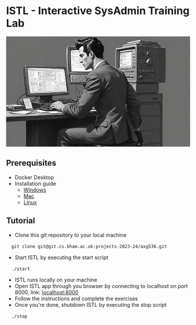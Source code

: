 # ISTL - Interactive SysAdmin Training Lab
<img src="terminal_guy.jpeg" alt="dterminal guy" width="500" height="300"/>

## Prerequisites
- Docker Desktop
- Installation guide
  - [Windows](https://docs.docker.com/desktop/install/windows-install/)
  - [Mac](https://docs.docker.com/desktop/install/mac-install/)
  - [Linux](https://docs.docker.com/desktop/install/linux-install/)
## Tutorial
- Clone this git repository to your local machine
```shell
  git clone git@git.cs.bham.ac.uk:projects-2023-24/axg536.git
```
- Start ISTL by executing the start script
```shell
  ./start
```
- ISTL runs locally on your machine
- Open ISTL app through you browser by connecting to localhost on port 8000, link: [localhost:8000](http://localhost:8000)
- Follow the instructions and complete the exercises
- Once you're done, shutdown ISTL by executing the stop script
```shell
  ./stop
```
